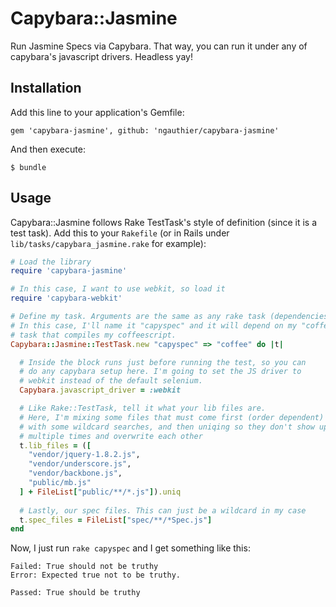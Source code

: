 # Capybara::Jasmine

Run Jasmine Specs via Capybara. That way, you can run it under any of capybara's javascript drivers. Headless yay!

## Installation

Add this line to your application's Gemfile:

    gem 'capybara-jasmine', github: 'ngauthier/capybara-jasmine'

And then execute:

    $ bundle

## Usage

Capybara::Jasmine follows Rake TestTask's style of definition (since it is a test task). Add this to your `Rakefile` (or in Rails under `lib/tasks/capybara_jasmine.rake` for example):

```ruby
# Load the library
require 'capybara-jasmine'

# In this case, I want to use webkit, so load it
require 'capybara-webkit'

# Define my task. Arguments are the same as any rake task (dependencies, etc)
# In this case, I'll name it "capyspec" and it will depend on my "coffee"
# task that compiles my coffeescript.
Capybara::Jasmine::TestTask.new "capyspec" => "coffee" do |t|

  # Inside the block runs just before running the test, so you can
  # do any capybara setup here. I'm going to set the JS driver to
  # webkit instead of the default selenium.
  Capybara.javascript_driver = :webkit

  # Like Rake::TestTask, tell it what your lib files are.
  # Here, I'm mixing some files that must come first (order dependent)
  # with some wildcard searches, and then uniqing so they don't show up
  # multiple times and overwrite each other
  t.lib_files = ([
    "vendor/jquery-1.8.2.js",
    "vendor/underscore.js",
    "vendor/backbone.js",
    "public/mb.js"
  ] + FileList["public/**/*.js"]).uniq
  
  # Lastly, our spec files. This can just be a wildcard in my case
  t.spec_files = FileList["spec/**/*Spec.js"]
end
```

Now, I just run `rake capyspec` and I get something like this:

```
Failed: True should not be truthy
Error: Expected true not to be truthy.

Passed: True should be truthy
```
